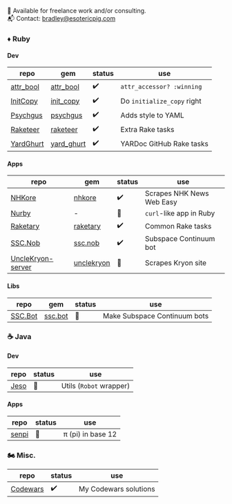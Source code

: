:necktie: Available for freelance work and/or consulting.  
:mailbox_with_mail: Contact: bradley@esotericpig.com

### :diamonds: Ruby

#### Dev
| repo | gem | status | use |
| --- | --- | --- | --- |
| [attr_bool](https://github.com/esotericpig/attr_bool) | [attr_bool](https://rubygems.org/gems/attr_bool) | :heavy_check_mark: | `attr_accessor? :winning` |
| [InitCopy](https://github.com/esotericpig/init_copy) | [init_copy](https://rubygems.org/gems/init_copy) | :heavy_check_mark: | Do `initialize_copy` right |
| [Psychgus](https://github.com/esotericpig/psychgus) | [psychgus](https://rubygems.org/gems/psychgus) | :heavy_check_mark: | Adds style to YAML |
| [Raketeer](https://github.com/esotericpig/raketeer) | [raketeer](https://rubygems.org/gems/raketeer) | :heavy_check_mark: | Extra Rake tasks |
| [YardGhurt](https://github.com/esotericpig/yard_ghurt) | [yard_ghurt](https://rubygems.org/gems/yard_ghurt) | :heavy_check_mark: | YARDoc GitHub Rake tasks |

#### Apps
| repo | gem | status | use |
| --- | --- | --- | --- |
| [NHKore](https://github.com/esotericpig/nhkore) | [nhkore](https://rubygems.org/gems/nhkore) | :heavy_check_mark: | Scrapes NHK News Web Easy |
| [Nurby](https://github.com/esotericpig/nurby) | - | :hammer: | `curl`-like app in Ruby |
| [Raketary](https://github.com/esotericpig/raketary) | [raketary](https://rubygems.org/gems/raketary) | :heavy_check_mark: | Common Rake tasks |
| [SSC.Nob](https://github.com/esotericpig/ssc.nob) | [ssc.nob](https://rubygems.org/gems/ssc.nob) | :heavy_check_mark: | Subspace Continuum bot |
| [UncleKryon-server](https://github.com/esotericpig/UncleKryon-server) | [unclekryon](https://rubygems.org/gems/unclekryon) | :hammer: | Scrapes Kryon site |

#### Libs
| repo | gem | status | use |
| --- | --- | --- | --- |
| [SSC.Bot](https://github.com/esotericpig/ssc.bot) | [ssc.bot](https://rubygems.org/gems/ssc.bot) | :hammer: | Make Subspace Continuum bots |

### :coffee: Java

#### Dev
| repo | status | use |
| --- | --- | --- |
| [Jeso](https://github.com/esotericpig/jeso) | :hammer: | Utils (`Robot` wrapper) |

#### Apps
| repo | status | use |
| --- | --- | --- |
| [senpi](https://github.com/esotericpig/senpi) | :hammer: | π (pi) in base 12 |

### :motorcycle: Misc.

| repo | status | use|
| --- | --- | --- |
| [Codewars](https://github.com/esotericpig/codewars) | :heavy_check_mark: | My Codewars solutions |
